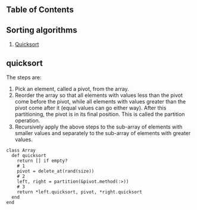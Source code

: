 ## Table of Contents

Sorting algorithms
---------------------

1. [Quicksort](#quicksort)


## quicksort
The steps are:
  1. Pick an element, called a pivot, from the array.
  2. Reorder the array so that all elements with values less than the pivot come before the pivot, while all elements with values greater than the pivot come after it (equal values can go either way). After this partitioning, the pivot is in its final position. This is called the partition operation.
  3. Recursively apply the above steps to the sub-array of elements with smaller values and separately to the sub-array of elements with greater values.

```
class Array
  def quicksort
    return [] if empty?
    # 1
    pivot = delete_at(rand(size))
    # 2
    left, right = partition(&pivot.method(:>))
    # 3
    return *left.quicksort, pivot, *right.quicksort
  end
end
```
